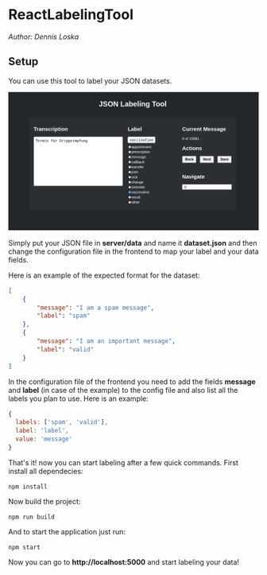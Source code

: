 # ReactLabelingTool

_Author: Dennis Loska_

## Setup

You can use this tool to label your JSON datasets.

![Labeling Tool Preview](labeling_tool.png)

Simply put your JSON file in **server/data** and name it **dataset.json** and then change the configuration file in the frontend to map your label and your data fields.

Here is an example of the expected format for the dataset:

```json
[
    {
        "message": "I am a spam message",
        "label": "spam"
    },
    {
        "message": "I am an important message",
        "label": "valid"
    }
]
```
In the configuration file of the frontend you need to add the fields **message** and **label** (in case of the example) to the config file and also list all the labels you plan to use. Here is an example:

```js
{
  labels: ['spam', 'valid'],
  label: 'label',
  value: 'message'
}
```

That's it! now you can start labeling after a few quick commands. First install all dependecies:

```
npm install
```

Now build the project:

```
npm run build
```

And to start the application just run:

```
npm start
```

Now you can go to **http://localhost:5000** and start labeling your data!

